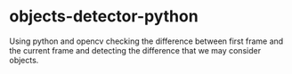 # objects-detector-python
Using python and opencv checking the difference between first frame and the current frame and detecting the difference that we may consider objects.

